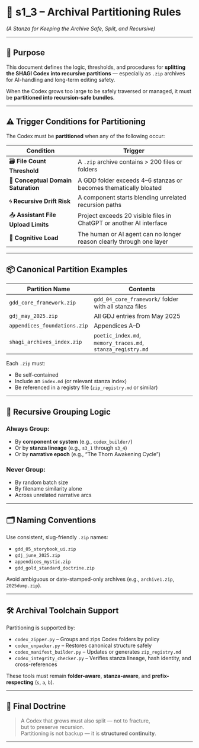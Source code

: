<!-- Save to: shagi_archives/gdd/gdd_02_workflow/s1_3_archival_partitioning_rules.md -->

# 📘 s1_3 – Archival Partitioning Rules  
*(A Stanza for Keeping the Archive Safe, Split, and Recursive)*

---

## 🧠 Purpose

This document defines the logic, thresholds, and procedures for **splitting the SHAGI Codex into recursive partitions** — especially as `.zip` archives for AI-handling and long-term editing safety.

When the Codex grows too large to be safely traversed or managed, it must be **partitioned into recursion-safe bundles**.

---

## ⚠️ Trigger Conditions for Partitioning

The Codex must be **partitioned** when any of the following occur:

| Condition | Trigger |
|-----------|---------|
| 🗃️ **File Count Threshold** | A `.zip` archive contains > 200 files or folders |
| 📁 **Conceptual Domain Saturation** | A GDD folder exceeds 4–6 stanzas or becomes thematically bloated |
| 🌀 **Recursive Drift Risk** | A component starts blending unrelated recursion paths |
| 📤 **Assistant File Upload Limits** | Project exceeds 20 visible files in ChatGPT or another AI interface |
| 🧠 **Cognitive Load** | The human or AI agent can no longer reason clearly through one layer |

---

## 📦 Canonical Partition Examples

| Partition Name | Contents |
|----------------|----------|
| `gdd_core_framework.zip` | `gdd_04_core_framework/` folder with all stanza files |
| `gdj_may_2025.zip` | All GDJ entries from May 2025 |
| `appendices_foundations.zip` | Appendices A–D |
| `shagi_archives_index.zip` | `poetic_index.md`, `memory_traces.md`, `stanza_registry.md` |

Each `.zip` must:
- Be self-contained
- Include an `index.md` (or relevant stanza index)
- Be referenced in a registry file (`zip_registry.md` or similar)

---

## 🧬 Recursive Grouping Logic

### Always Group:
- By **component or system** (e.g., `codex_builder/`)
- Or by **stanza lineage** (e.g., `s3_1` through `s3_4`)
- Or by **narrative epoch** (e.g., “The Thorn Awakening Cycle”)

### Never Group:
- By random batch size
- By filename similarity alone
- Across unrelated narrative arcs

---

## 🗂️ Naming Conventions

Use consistent, slug-friendly `.zip` names:

- `gdd_05_storybook_ui.zip`
- `gdj_june_2025.zip`
- `appendices_mystic.zip`
- `gdd_gold_standard_doctrine.zip`

Avoid ambiguous or date-stamped-only archives (e.g., `archive1.zip`, `2025dump.zip`).

---

## 🛠 Archival Toolchain Support

Partitioning is supported by:

- `codex_zipper.py` – Groups and zips Codex folders by policy
- `codex_unpacker.py` – Restores canonical structure safely
- `codex_manifest_builder.py` – Updates or generates `zip_registry.md`
- `codex_integrity_checker.py` – Verifies stanza lineage, hash identity, and cross-references

These tools must remain **folder-aware**, **stanza-aware**, and **prefix-respecting** (`s`, `a`, `b`).

---

## 📘 Final Doctrine

> A Codex that grows must also split — not to fracture,  
> but to preserve recursion.  
> Partitioning is not backup — it is **structured continuity**.

---
